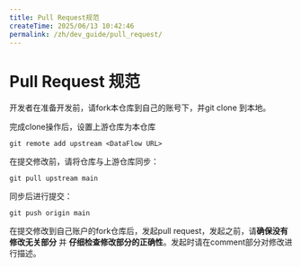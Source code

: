```yaml
---
title: Pull Request规范
createTime: 2025/06/13 10:42:46
permalink: /zh/dev_guide/pull_request/
---
```

# Pull Request 规范

开发者在准备开发前，请fork本仓库到自己的账号下，并git clone 到本地。

完成clone操作后，设置上游仓库为本仓库

```
git remote add upstream <DataFlow URL>
```

在提交修改前，请将仓库与上游仓库同步：

```
git pull upstream main
```
同步后进行提交：
```
git push origin main
```

在提交修改到自己账户的fork仓库后，发起pull request，发起之前，请**确保没有修改无关部分** 并 **仔细检查修改部分的正确性**。发起时请在comment部分对修改进行描述。